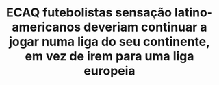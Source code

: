 ---
title: "ECAQ futebolistas sensação latino-americanos deveriam continuar a jogar numa liga do seu continente, em vez de irem para uma liga europeia"
infoslide: ""
round: "Round 2"
weight: 2
videos: []
tags: ['Sports', 'International Relations']
layout: "motion"
categories: ["motions"]
---